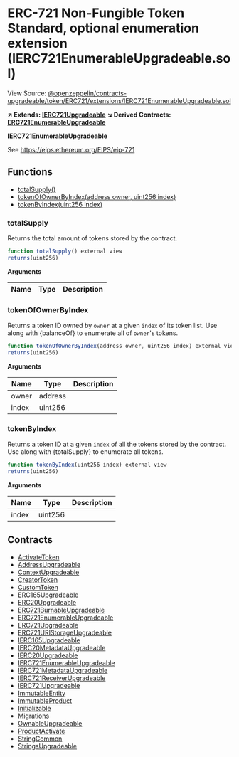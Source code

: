 # ERC-721 Non-Fungible Token Standard, optional enumeration extension (IERC721EnumerableUpgradeable.sol)

View Source: [@openzeppelin/contracts-upgradeable/token/ERC721/extensions/IERC721EnumerableUpgradeable.sol](../@openzeppelin/contracts-upgradeable/token/ERC721/extensions/IERC721EnumerableUpgradeable.sol)

**↗ Extends: [IERC721Upgradeable](IERC721Upgradeable.md)**
**↘ Derived Contracts: [ERC721EnumerableUpgradeable](ERC721EnumerableUpgradeable.md)**

**IERC721EnumerableUpgradeable**

See https://eips.ethereum.org/EIPS/eip-721

## Functions

- [totalSupply()](#totalsupply)
- [tokenOfOwnerByIndex(address owner, uint256 index)](#tokenofownerbyindex)
- [tokenByIndex(uint256 index)](#tokenbyindex)

### totalSupply

Returns the total amount of tokens stored by the contract.

```js
function totalSupply() external view
returns(uint256)
```

**Arguments**

| Name        | Type           | Description  |
| ------------- |------------- | -----|

### tokenOfOwnerByIndex

Returns a token ID owned by `owner` at a given `index` of its token list.
 Use along with {balanceOf} to enumerate all of ``owner``'s tokens.

```js
function tokenOfOwnerByIndex(address owner, uint256 index) external view
returns(uint256)
```

**Arguments**

| Name        | Type           | Description  |
| ------------- |------------- | -----|
| owner | address |  | 
| index | uint256 |  | 

### tokenByIndex

Returns a token ID at a given `index` of all the tokens stored by the contract.
 Use along with {totalSupply} to enumerate all tokens.

```js
function tokenByIndex(uint256 index) external view
returns(uint256)
```

**Arguments**

| Name        | Type           | Description  |
| ------------- |------------- | -----|
| index | uint256 |  | 

## Contracts

* [ActivateToken](ActivateToken.md)
* [AddressUpgradeable](AddressUpgradeable.md)
* [ContextUpgradeable](ContextUpgradeable.md)
* [CreatorToken](CreatorToken.md)
* [CustomToken](CustomToken.md)
* [ERC165Upgradeable](ERC165Upgradeable.md)
* [ERC20Upgradeable](ERC20Upgradeable.md)
* [ERC721BurnableUpgradeable](ERC721BurnableUpgradeable.md)
* [ERC721EnumerableUpgradeable](ERC721EnumerableUpgradeable.md)
* [ERC721Upgradeable](ERC721Upgradeable.md)
* [ERC721URIStorageUpgradeable](ERC721URIStorageUpgradeable.md)
* [IERC165Upgradeable](IERC165Upgradeable.md)
* [IERC20MetadataUpgradeable](IERC20MetadataUpgradeable.md)
* [IERC20Upgradeable](IERC20Upgradeable.md)
* [IERC721EnumerableUpgradeable](IERC721EnumerableUpgradeable.md)
* [IERC721MetadataUpgradeable](IERC721MetadataUpgradeable.md)
* [IERC721ReceiverUpgradeable](IERC721ReceiverUpgradeable.md)
* [IERC721Upgradeable](IERC721Upgradeable.md)
* [ImmutableEntity](ImmutableEntity.md)
* [ImmutableProduct](ImmutableProduct.md)
* [Initializable](Initializable.md)
* [Migrations](Migrations.md)
* [OwnableUpgradeable](OwnableUpgradeable.md)
* [ProductActivate](ProductActivate.md)
* [StringCommon](StringCommon.md)
* [StringsUpgradeable](StringsUpgradeable.md)
